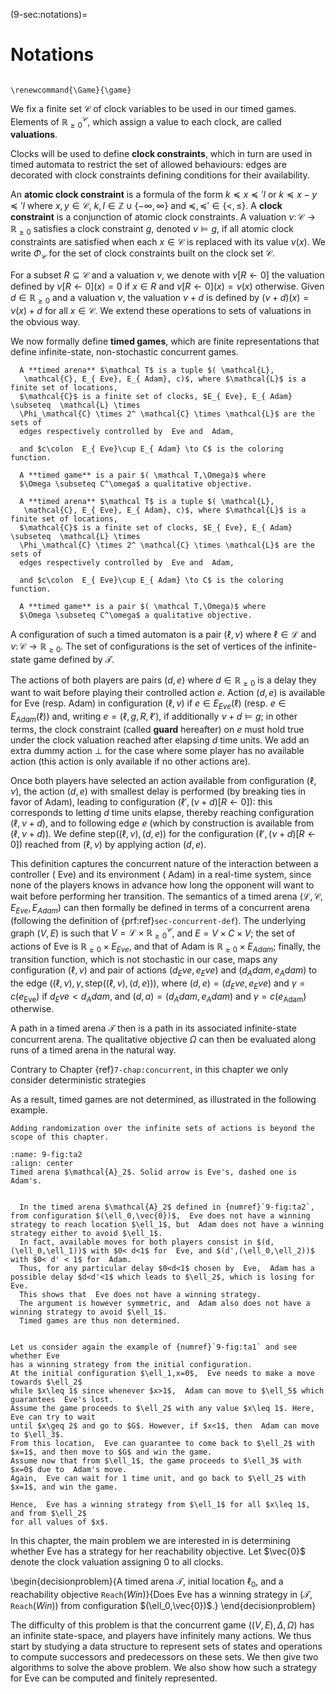 (9-sec:notations)=
# Notations

```{math}

\renewcommand{\Game}{\game}

```

We fix a finite set $\mathcal{C}$ of clock variables to be used
in our timed games. Elements of $\mathbb{R}_{\geq 0}^ \mathcal{C}$, which assign a
value to each clock, are called **valuations**.

Clocks will be used to define **clock constraints**, which in turn
are used in timed automata to restrict the set of allowed behaviours:
edges are decorated with clock constraints defining conditions for
their availability.

An **atomic clock constraint** is a formula of the form $k \preceq
x \preceq' l$ or $k \preceq x - y \preceq' l$ where $x,y \in  \mathcal{C}$,
$k,l \in \mathbb{Z}\cup\{-\infty,\infty\}$ and
${\mathord\preceq,\mathord\preceq' \in
  \{\mathord<,\mathord\leq\}}$. A **clock constraint** is a
conjunction of atomic clock constraints.  A valuation $\nu\colon
 \mathcal{C}\to \mathbb{R}_{\geq 0}$ satisfies a clock constraint $g$, denoted $\nu \models g$,
if all atomic clock constraints are satisfied when each $x\in  \mathcal{C}$
is replaced with its value $\nu(x)$.  We write $\Phi_\mathcal{C}$ for the
set of clock constraints built on the clock set $\mathcal{C}$.

For a subset $R\subseteq  \mathcal{C}$ and a valuation $\nu$, we denote
with ${\nu[R \leftarrow 0]}$ the valuation defined by ${\nu[R
    \leftarrow 0](x) = 0}$ if $x \in R$ and ${\nu[R\leftarrow 0](x) =
  \nu(x)}$ otherwise. Given $d \in \mathbb{R}_{\geq 0}$ and a
valuation $\nu$, the valuation $\nu+d$ is defined by $(\nu+d)(x) =
\nu(x)+d$ for all $x\in  \mathcal{C}$. We extend these operations to sets
of valuations in the obvious way.

We now formally define **timed games**, which are finite
representations that define infinite-state, non-stochastic concurrent
games.

````{prf:definition} NEEDS TITLE AND LABEL 
  A **timed arena** $\mathcal T$ is a tuple $( \mathcal{L},
   \mathcal{C}, E_{ Eve}, E_{ Adam}, c)$, where $\mathcal{L}$ is a finite set of locations,
  $\mathcal{C}$ is a finite set of clocks, $E_{ Eve}, E_{ Adam} \subseteq  \mathcal{L} \times
  \Phi_\mathcal{C} \times 2^ \mathcal{C} \times \mathcal{L}$ are the sets of
  edges respectively controlled by  Eve and  Adam,

  and $c\colon  E_{ Eve}\cup E_{ Adam} \to C$ is the coloring function.

  A **timed game** is a pair $( \mathcal T,\Omega)$ where
  $\Omega \subseteq C^\omega$ a qualitative objective.

  A **timed arena** $\mathcal T$ is a tuple $( \mathcal{L},
   \mathcal{C}, E_{ Eve}, E_{ Adam}, c)$, where $\mathcal{L}$ is a finite set of locations,
  $\mathcal{C}$ is a finite set of clocks, $E_{ Eve}, E_{ Adam} \subseteq  \mathcal{L} \times
  \Phi_\mathcal{C} \times 2^ \mathcal{C} \times \mathcal{L}$ are the sets of
  edges respectively controlled by  Eve and  Adam,

  and $c\colon  E_{ Eve}\cup E_{ Adam} \to C$ is the coloring function.

  A **timed game** is a pair $( \mathcal T,\Omega)$ where
  $\Omega \subseteq C^\omega$ a qualitative objective.

````

A configuration of such a timed automaton is a pair $(\ell,\nu)$ where
$\ell\in \mathcal{L}$ and $\nu\colon  \mathcal{C}\to \mathbb{R}_{\geq 0}$.  The set of
configurations is the set of vertices of the infinite-state game
defined by $\mathcal T$.

The actions of both players are pairs $(d,e)$ where $d\in \mathbb{R}_{\geq 0}$ is a
delay they want to wait before playing their controlled
action $e$. Action $(d,e)$ is available for  Eve (resp.  Adam) in
configuration $(\ell,\nu)$ if $e\in E_{ Eve}(\ell)$ (resp. $e\in E_{ Adam}(\ell)$)
and, writing $e=(\ell,g,R,\ell')$, if additionally $\nu+d\models g$;
in other terms, the clock constraint (called **guard** hereafter)
on $e$ must hold true under the clock valuation reached after elapsing
$d$ time units. We add an extra dummy action $\bot$ for the case where
some player has no available action (this action is only available if
no other actions are).

Once both players have selected an action available from
configuration $(\ell,\nu)$, the action $(d,e)$ with smallest delay is
performed (by breaking ties in favor of Adam), leading to configuration $(\ell',(\nu+d)[R\leftarrow 0])$:
this corresponds to letting $d$ time units elapse, thereby reaching
configuration $(\ell,\nu+d)$, and to following edge $e$ (which by
construction is available from $(\ell,\nu+d)$).  We define
$\mathsf{step}((\ell,\nu),(d,e))$ for the configuration
$(\ell',(\nu+d)[R\leftarrow 0])$ reached from $(\ell,\nu)$ by applying
action $(d,e)$.

This definition captures the concurrent nature of the interaction
between a controller ( Eve) and its environment ( Adam) in a real-time
system, since none of the players knows in advance how long the
opponent will want to wait before performing her transition.
The semantics of a timed arena $( \mathcal{L},  \mathcal{C}, E_{ Eve}, E_{ Adam})$ can then
formally be defined in terms of a concurrent arena (following the
definition of {prf:ref}`sec-concurrent-def`).  The underlying
graph $(V,E)$ is such that $V= \mathcal{L}\times  \mathbb{R}_{\geq 0}^{ \mathcal{C}}$, and $E=
V\times C\times V$; the set of actions of  Eve is $\mathbb{R}_{\geq 0}\times E_{ Eve}$, and that
of  Adam is $\mathbb{R}_{\geq 0}\times E_{ Adam}$; finally, the transition function,
which is not stochastic in our case, maps any
configuration $(\ell,\nu)$ and pair of actions $(d_Eve,e_Eve)$ and
$(d_Adam,e_Adam)$ to the edge $((\ell,\nu),\gamma,
 \mathsf{step}((\ell,\nu),(d,e)))$, where $(d,e)=(d_Eve,e_Eve)$ and $\gamma=c(e_\mathrm{Eve})$
if
$d_Eve<d_Adam$,  and $(d,a)=(d_Adam,e_Adam)$ and $\gamma=c(e_\mathrm{Adam})$ otherwise.

A path in a timed arena $\mathcal T$ then is a path in its
associated infinite-state concurrent arena. The qualitative
objective $\Omega$ can then be evaluated along runs of a timed arena in
the natural way.

Contrary to Chapter {ref}`7-chap:concurrent`, in this chapter we only consider deterministic strategies

  As a result, timed games are not
determined, as illustrated in the following example.

```{margin}
Adding randomization over the infinite sets of actions is beyond the scope of this chapter.
```

```{figure} ./../FigAndAlgos/9-fig:ta2.png
:name: 9-fig:ta2
:align: center
Timed arena $\mathcal{A}_2$. Solid arrow is Eve's, dashed one is Adam's.
```

````{prf:example} NEEDS LABEL Timed Games are not Determined

  In the timed arena $\mathcal{A}_2$ defined in {numref}`9-fig:ta2`, from configuration $(\ell_0,\vec{0})$,  Eve does not have a winning strategy to reach location $\ell_1$, but  Adam does not have a winning strategy either to avoid $\ell_1$.
  In fact, available moves for both players consist in $(d,(\ell_0,\ell_1))$ with $0< d<1$ for  Eve, and $(d',(\ell_0,\ell_2))$ with $0< d' < 1$ for  Adam.
  Thus, for any particular delay $0<d<1$ chosen by  Eve,  Adam has a possible delay $d<d'<1$ which leads to $\ell_2$, which is losing for  Eve.
  This shows that  Eve does not have a winning strategy.
  The argument is however symmetric, and  Adam also does not have a winning strategy to avoid $\ell_1$.
  Timed games are thus non determined.

````

````{prf:example} NEEDS LABEL Winning strategy on running example

Let us consider again the example of {numref}`9-fig:ta1` and see whether Eve
has a winning strategy from the initial configuration.
At the initial configuration $\ell_1,x=0$,  Eve needs to make a move towards $\ell_2$
while $x\leq 1$ since whenever $x>1$,  Adam can move to $\ell_5$ which guarantees  Eve's lost.
Assume the game proceeds to $\ell_2$ with any value $x\leq 1$. Here,  Eve can try to wait
until $x\geq 2$ and go to $G$. However, if $x<1$, then  Adam can move to $\ell_3$.
From this location,  Eve can guarantee to come back to $\ell_2$ with $x=1$, and then move to $G$ and win the game.
Assume now that from $\ell_1$, the game proceeds to $\ell_3$ with $x=0$ due to  Adam's move.
Again,  Eve can wait for 1 time unit, and go back to $\ell_2$ with $x=1$, and win the game.

Hence,  Eve has a winning strategy from $\ell_1$ for all $x\leq 1$, and from $\ell_2$
for all values of $x$.

````

In this chapter, the main problem we are interested in is determining
whether  Eve has a strategy for her reachability objective.
Let $\vec{0}$ denote the clock valuation assigning $0$ to all clocks.

\begin{decisionproblem}{A timed arena $\mathcal T$, initial location $\ell_0$, and a reachability objective $\mathtt{Reach}( Win)$}{Does  Eve has a winning strategy in $( \mathcal T, \mathtt{Reach}( Win))$ from configuration $(\ell_0,\vec{0})$.}
\end{decisionproblem}

The difficulty of this problem is that the concurrent
game $((V,E),\Delta,\Omega)$ has an infinite state-space, and players
have infinitely many actions.  We thus start by studying a data
structure to represent sets of states and operations to compute
successors and predecessors on these sets.  We then give two
algorithms to solve the above problem.  We also show how such a
strategy for  Eve can be computed and finitely represented.
